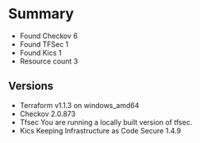 # Summary

- Found Checkov 6
- Found TFSec 1
- Found Kics 1
- Resource count 3

## Versions

- Terraform v1.1.3 on windows_amd64
- Checkov 2.0.873
- Tfsec You are running a locally built version of tfsec.
- Kics Keeping Infrastructure as Code Secure 1.4.9
